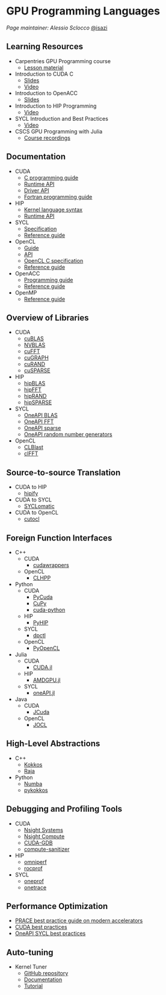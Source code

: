 # GPU Programming Languages

*Page maintainer: Alessio Sclocco* [@isazi](https://github.com/isazi)


## Learning Resources
 
* Carpentries GPU Programming course
  * [Lesson material](https://carpentries-incubator.github.io/lesson-gpu-programming/)
* Introduction to CUDA C
  * [Slides](http://developer.download.nvidia.com/compute/developertrainingmaterials/presentations/cuda_language/Introduction_to_CUDA_C.pptx)
  * [Video](http://on-demand.gputechconf.com/gtc/2012/video/S0624-Monday-Introduction-to-CUDA-C.mp4)
* Introduction to OpenACC
  * [Slides](http://developer.download.nvidia.com/compute/developertrainingmaterials/presentations/openacc/Introduction_To_OpenACC.pptx)
* Introduction to HIP Programming
  * [Video](https://www.youtube.com/watch?v=3ejUwypP0bI)
* SYCL Introduction and Best Practices
  * [Video](https://www.youtube.com/watch?v=TbkrODiVDQY)
* CSCS GPU Programming with Julia
  * [Course recordings](https://github.com/omlins/julia-gpu-course)
 
## Documentation

* CUDA
  * [C programming guide](https://docs.nvidia.com/cuda/cuda-c-programming-guide/index.html)
  * [Runtime API](https://docs.nvidia.com/cuda/cuda-runtime-api/)
  * [Driver API](https://docs.nvidia.com/cuda/cuda-driver-api/index.html)
  * [Fortran programming guide](https://docs.nvidia.com/hpc-sdk/compilers/cuda-fortran-prog-guide/index.html)
* HIP
  * [Kernel language syntax](https://rocm.docs.amd.com/projects/HIP/en/latest/reference/kernel_language.html)
  * [Runtime API](https://rocm.docs.amd.com/projects/HIP/en/latest/.doxygen/docBin/html/modules.html)
* SYCL
  * [Specification](https://registry.khronos.org/SYCL/specs/sycl-2020/html/sycl-2020.html)
  * [Reference guide](https://www.khronos.org/files/sycl/sycl-2020-reference-guide.pdf)
* OpenCL
  * [Guide](https://github.com/KhronosGroup/OpenCL-Guide)
  * [API](https://registry.khronos.org/OpenCL/specs/3.0-unified/html/OpenCL_API.html)
  * [OpenCL C specification](https://registry.khronos.org/OpenCL/specs/3.0-unified/html/OpenCL_C.html)
  * [Reference guide](https://www.khronos.org/files/opencl30-reference-guide.pdf)
* OpenACC
  * [Programming guide](https://www.openacc.org/sites/default/files/inline-files/OpenACC_Programming_Guide_0_0.pdf)
  * [Reference guide](https://www.openacc.org/sites/default/files/inline-files/API%20Guide%202.7.pdf)
* OpenMP
  * [Reference guide](https://www.openmp.org/wp-content/uploads/OpenMPRef-5.0-111802-web.pdf)

## Overview of Libraries

* CUDA
  * [cuBLAS](http://docs.nvidia.com/cuda/cublas/index.html)
  * [NVBLAS](http://docs.nvidia.com/cuda/nvblas/index.html)
  * [cuFFT](http://docs.nvidia.com/cuda/cufft/index.html)
  * [cuGRAPH](https://docs.rapids.ai/api/cugraph/stable/)
  * [cuRAND](http://docs.nvidia.com/cuda/curand/index.html)
  * [cuSPARSE](http://docs.nvidia.com/cuda/cusparse/index.html)
* HIP
  * [hipBLAS](https://rocm.docs.amd.com/projects/hipBLAS/en/latest/index.html)
  * [hipFFT](https://rocm.docs.amd.com/projects/hipFFT/en/latest/index.html)
  * [hipRAND](https://rocm.docs.amd.com/projects/hipRAND/en/latest/index.html)
  * [hipSPARSE](https://rocm.docs.amd.com/projects/hipSPARSE/en/latest/index.html)
* SYCL
  * [OneAPI BLAS](https://www.intel.com/content/www/us/en/docs/onemkl/developer-reference-dpcpp/2024-0/blas-routines.html#GUID-F277361F-49BA-437B-8100-3D2B6BBC3CC1)
  * [OneAPI FFT](https://www.intel.com/content/www/us/en/docs/onemkl/developer-reference-dpcpp/2024-0/fourier-transform-functions.html#GUID-BB8891E9-D3D3-40B9-BBB1-2390C4340CDA)
  * [OneAPI sparse](https://www.intel.com/content/www/us/en/docs/onemkl/developer-reference-dpcpp/2024-0/sparse-blas-routines.html#GUID-7123D31B-9C7F-4BA7-9792-02A417293E60)
  * [OneAPI random number generators](https://www.intel.com/content/www/us/en/docs/onemkl/developer-reference-dpcpp/2024-0/random-number-generators.html#GUID-FFC80D12-C323-4A9F-83E3-D0ACDB686876)
* OpenCL
  * [CLBlast](https://github.com/CNugteren/CLBlast)
  * [clFFT](https://github.com/clMathLibraries/clFFT)

## Source-to-source Translation

* CUDA to HIP
  * [hipify](https://github.com/ROCm/HIPIFY)
* CUDA to SYCL
  * [SYCLomatic](https://github.com/oneapi-src/SYCLomatic)
* CUDA to OpenCL
  * [cutocl](https://github.com/benvanwerkhoven/cutocl)

## Foreign Function Interfaces

* C++
  * CUDA
    * [cudawrappers](https://github.com/nlesc-recruit/cudawrappers)
  * OpenCL
    * [CLHPP](https://github.com/KhronosGroup/OpenCL-CLHPP)
* Python
  * CUDA
    * [PyCuda](https://mathema.tician.de/software/pycuda/)
    * [CuPy](https://cupy.dev/)
    * [cuda-python](https://nvidia.github.io/cuda-python/)
  * HIP
    * [PyHIP](https://github.com/jatinx/PyHIP)
  * SYCL
    * [dpctl](https://github.com/IntelPython/dpctl)
  * OpenCL
    * [PyOpenCL](https://mathema.tician.de/software/pycuda/)
* Julia
  * CUDA
    * [CUDA.jl](https://github.com/JuliaGPU/CUDA.jl)
  * HIP
    * [AMDGPU.jl](https://github.com/JuliaGPU/AMDGPU.jl)
  * SYCL
    * [oneAPI.jl](https://github.com/JuliaGPU/oneAPI.jl)
* Java
  * CUDA
    * [JCuda](http://www.jcuda.org/)
  * OpenCL
    * [JOCL](http://www.jocl.org/)

## High-Level Abstractions

* C++
  * [Kokkos](https://github.com/kokkos/kokkos)
  * [Raja](https://github.com/LLNL/RAJA)
* Python
  * [Numba](https://numba.pydata.org/)
  * [pykokkos](https://github.com/kokkos/pykokkos)

## Debugging and Profiling Tools

* CUDA
  * [Nsight Systems](https://developer.nvidia.com/nsight-systems)
  * [Nsight Compute](https://developer.nvidia.com/nsight-compute)
  * [CUDA-GDB](http://docs.nvidia.com/cuda/cuda-gdb/index.html)
  * [compute-sanitizer](https://docs.nvidia.com/compute-sanitizer/index.html)
* HIP
  * [omniperf](https://github.com/AMDResearch/omniperf)
  * [rocprof](https://github.com/ROCm/rocprofiler)
* SYCL
  * [oneprof](https://github.com/intel/pti-gpu/tree/master/tools/oneprof)
  * [onetrace](https://github.com/intel/pti-gpu/tree/master/tools/onetrace)

## Performance Optimization

* [PRACE best practice guide on modern accelerators](https://zenodo.org/records/5839488)
* [CUDA best practices](https://docs.nvidia.com/cuda/cuda-c-best-practices-guide/index.html)
* [OneAPI SYCL best practices](https://www.intel.com/content/www/us/en/docs/oneapi/programming-guide/2023-2/optimize-your-sycl-applications.html)

## Auto-tuning

* Kernel Tuner
  * [GitHub repository](https://github.com/KernelTuner/kernel_tuner)
  * [Documentation](https://kerneltuner.github.io/kernel_tuner/stable/)
  * [Tutorial](https://github.com/KernelTuner/kernel_tuner_tutorial)
